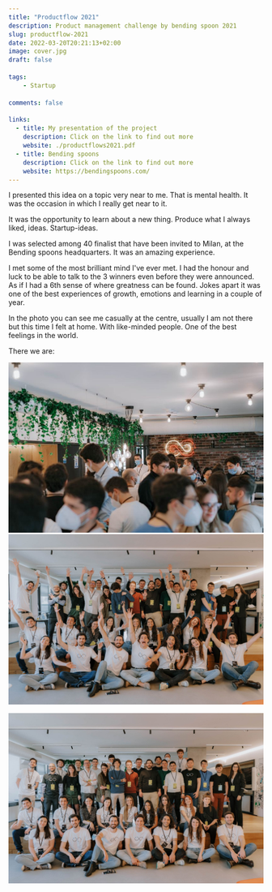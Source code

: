 ```yaml
---
title: "Productflow 2021"
description: Product management challenge by bending spoon 2021
slug: productflow-2021
date: 2022-03-20T20:21:13+02:00
image: cover.jpg
draft: false
    
tags:
    - Startup

comments: false

links:
  - title: My presentation of the project
    description: Click on the link to find out more
    website: ./productflows2021.pdf
  - title: Bending spoons
    description: Click on the link to find out more
    website: https://bendingspoons.com/
---
```



I presented this idea on a topic very near to me. That is mental health. It was the occasion in which I really get near to it. 

It was the opportunity to learn about a new thing. Produce what I always liked, ideas. Startup-ideas.

I was selected among 40 finalist that have been invited to Milan, at the Bending spoons headquarters. It was an amazing experience.

I met some of the most brilliant mind I've ever met. I had the honour and luck to be able to talk to the 3 winners even before they were announced. As if I had a 
6th sense of where greatness can be found. Jokes apart it was one of the best experiences of growth, emotions and learning in a couple of year.

In the photo you can see me casually at the centre, usually I am not there but this time I felt at home. With like-minded people. One of the best feelings in the world.

There we are:


![](3.jpg) ![](2.jpg)

![](1.jpg)
